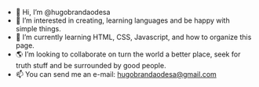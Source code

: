 - 👋 Hi, I’m @hugobrandaodesa
- 👀 I’m interested in creating, learning languages and be happy with simple things.
- 🌱 I’m currently learning HTML, CSS, Javascript, and how to organize this page.
- 🌎 I’m looking to collaborate on turn the world a better place, seek for truth stuff and be surrounded by good people.
- 📫 You can send me an e-mail: hugobrandaodesa@gmail.com
